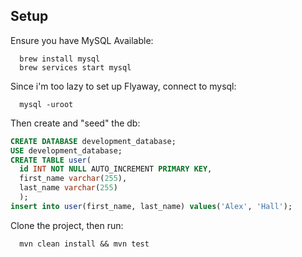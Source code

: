 ## Setup

  Ensure you have MySQL Available:

  ```shell
    brew install mysql
    brew services start mysql
  ```

  Since i'm too lazy to set up Flyaway, connect to mysql:

  ```shell
    mysql -uroot
  ```

  Then create and "seed" the db:
  ```sql
  CREATE DATABASE development_database;
  USE development_database;
  CREATE TABLE user(
    id INT NOT NULL AUTO_INCREMENT PRIMARY KEY,
    first_name varchar(255), 
    last_name varchar(255)
    );
  insert into user(first_name, last_name) values('Alex', 'Hall');
  ```

  Clone the project, then run:
  ```shell
    mvn clean install && mvn test
  ```
 